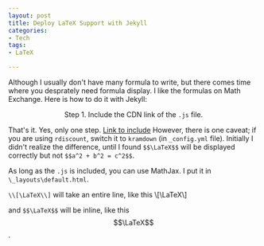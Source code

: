 ```yaml
---
layout: post
title: Deploy LaTeX Support with Jekyll
categories:
- Tech
tags:
- LaTeX

---
```

Although I usually don't have many formula to write, but there comes time where you desprately need formula display. I like the formulas on Math Exchange. Here is how to do it with Jekyll: 

<p style='text-align: center;'>Step 1. Include the CDN link of the <code>.js</code> file.</p>

That's it. Yes, only one step. [Link to include](http://docs.mathjax.org/en/latest/start.html#mathjax-cdn) However, there is one caveat; if you are using `rdiscount`, switch it to `kramdown` (in `_config.yml` file). Initially I didn't realize the difference, until I found `$$\LaTeX$$` will be displayed correctly but not `$$a^2 + b^2 = c^2$$`.

As long as the `.js` is included, you can use MathJax. I put it in `\_layouts\default.html`.

```\\[\LaTeX\\]``` will take an entire line, like this
\\[\LaTeX\\]

and ```$$\LaTeX$$``` will be inline, like this $$\LaTeX$$.
